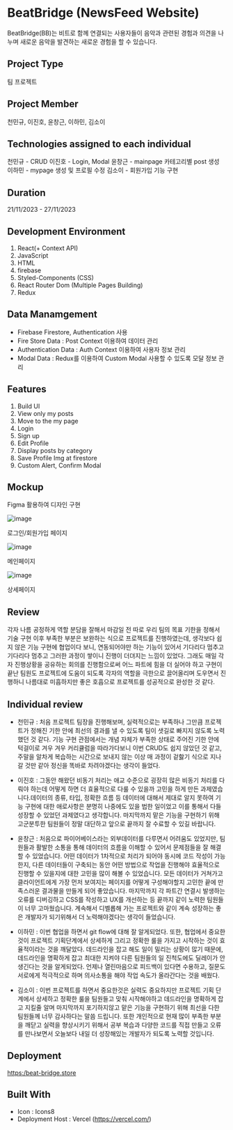 # BeatBridge (NewsFeed Website)

BeatBridge(BB)는 비트로 함께 연결되는 사용자들이 음악과 관련된 경험과 의견을 나누며 새로운 음악을 발견하는 새로운 경험을 할 수 있습니다.

## Project Type

팀 프로젝트

## Project Member

천민규, 이진호, 윤창근, 이하민, 김소이

## Technologies assigned to each individual

천민규 - CRUD
이진호 - Login, Modal
윤창근 - mainpage 카테고리별 post 생성
이하민 - mypage 생성 및 프로필 수정
김소이 - 회원가입 기능 구현

## Duration

21/11/2023 - 27/11/2023

## Development Environment

1. React(+ Context API)
2. JavaScript
3. HTML
4. firebase
5. Styled-Components (CSS)
6. React Router Dom (Multiple Pages Building)
7. Redux

## Data Manamgement

- Firebase Firestore, Authentication 사용
- Fire Store Data : Post Context 이용하여 데이터 관리
- Authentication Data : Auth Context 이용하여 사용자 정보 관리
- Modal Data : Redux를 이용하여 Custom Modal 사용할 수 있도록 모달 정보 관리

## Features

1. Build UI
2. View only my posts
3. Move to the my page
4. Login
5. Sign up
6. Edit Profile
7. Display posts by category
8. Save Profile Img at firestore
9. Custom Alert, Confirm Modal

## Mockup

Figma 활용하여 디자인 구현

![image](https://github.com/dygmm4288/team-newsfeed/assets/145360585/85d0831b-2a2e-4689-8e79-c1a943365fe4)

<p>로그인/회원가입 페이지</p>

![image](https://github.com/dygmm4288/team-newsfeed/assets/145360585/2c73abe0-7223-4068-b591-be4a7db69abb)

<p>메인페이지</p>

![image](https://github.com/dygmm4288/team-newsfeed/assets/145360585/e3132974-b560-4f1a-9099-421f6b0ddb45)

<p>상세페이지</p>

## Review

각자 나름 공정하게 역할 분담을 잘해서 마감일 전 따로 우리 팀의 목표 기한을 정해서 기술 구현 이후
부족한 부분은 보완하는 식으로 프로젝트를 진행하였는데, 생각보다 쉽지 않은 기능 구현에 협업이다 보니,
연동되어야만 하는 기능이 있어서 기다리다 멈추고 기다리다 멈추고 그러한 과정이 쌓이니 진행이 더뎌지는 느낌이 있었다.
그래도 매일 각자 진행상황을 공유하는 회의를 진행함으로써 어느 파트에 힘을 더 실어야 하고 구현이 끝난 팀원도
프로젝트에 도움이 되도록 각자의 역할을 극한으로 끌어올리며 도우면서 진행하니 나름대로 미흡하지만
좋은 호흡으로 프로젝트를 성공적으로 완성한 것 같다.

## Individual review

- 천민규 : 처음 프로젝트 팀장을 진행해보며, 실력적으로는 부족하나 그만큼 프로젝트가 정해진 기한 안에 최선의 결과를 낼 수 있도록 팀이 샛길로 빠지지 않도록 노력했던 것 같다.
  기능 구현 관점에서는 개념 자체가 부족한 상태로 주어진 기한 안에 턱걸이로 겨우 겨우 커리큘럼을 따라가다보니 이번 CRUD도 쉽지 않았던 것 같고,
  주말을 알차게 복습하는 시간으로 보내지 않는 이상 매 과정이 겉핧기 식으로 지나갈 것만 같아 정신을 똑바로 차려야겠다는 생각이 들었다.
- 이진호 : 그동안 해왔던 비동기 처리는 애교 수준으로 굉장히 많은 비동기 처리를 다뤄야 하는데 어떻게 하면 더 효율적으로 다룰 수 있을까 고민을 하게 만든 과제였습니다.데이터의 종류, 타입, 정확한 흐름 등 데이터에 대해서 제대로 알지 못하여 기능 구현에 대한 애로사항은 분명히 나중에도 있을 법한 일이었고 이를 통해서 다들 성장할 수 있었던 과제였다고 생각합니다. 마지막까지 맡은 기능을 구현하기 위해 고군분투한 팀원들이 정말 대단하고 앞으로 끝까지 잘 수료할 수 있길 바랍니다.

- 윤창근 : 처음으로 파이어베이스라는 외부데이터를 다루면서 어려움도 있었지만, 팀원들과 활발한 소통을 통해 데이터의 흐름을 이해할 수 있어서 문제점들을 잘 해결할 수 있었습니다.
  어떤 데이터가 1차적으로 처리가 되어야 동시에 코드 작성이 가능한지, 다른 데이터들이 구축되는 동안 어떤 방법으로 작업을 진행해야 효율적으로 진행할 수 있을지에 대한 고민을 많이
  해볼 수 있었습니다.
  모든 데이터가 거쳐가고 클라이언트에게 가장 먼저 보여지는 페이지를 어떻게 구성해야할지 고민한 끝에 만족스러운 결과물을 만들게 되어 좋았습니다.
  마지막까지 각 파트간 연결시 발생하는 오류를 디버깅하고 CSS를 작성하고 UX를 개선하는 등 끝까지 같이 노력한 팀원들이 너무 고마웠습니다.
  계속해서 디벨롭해 가는 프로젝트와 같이 계속 성장하는 좋은 개발자가 되기위해서 더 노력해야겠다는 생각이 들었습니다.
- 이하민 : 이번 협업을 하면서 git flow에 대해 잘 알게되었다. 또한, 협업에서 중요한 것이 프로젝트 기획단계에서 상세하게 그리고 정확한 룰을 가지고 시작하는 것이 효율적이라는 것을 깨달았다. 데드라인을 잡고 해도 일이 밀리는 상황이 많기 때문에, 데드라인을 명확하게 잡고 최대한 지켜야 다른 팀원들의 일 진척도에도 딜레이가 안생긴다는 것을 알게되었다. 언제나 열린마음으로 피드백이 있다면 수용하고, 질문도 서로에게 적극적으로 하며 의사소통을 해야 작업 속도가 올라간다는 것을 배웠다.

- 김소이 : 이번 프로젝트를 하면서 중요한것은 실력도 중요하지만 프로젝트 기획 단계에서 상세하고 정확한 룰을 팀원들고 맞춰 시작해야하고 데드라인을 명확하게 잡고 지킬줄 알며 마지막까지 포기하지않고 맡은 기능을 구현하기 위해 최선을 다한 팀원들께 너무 감사하다는 말씀 드립니다. 또한 개인적으로 현재 많이 부족한 부분을 깨닫고 실력을 향상시키기 위해서 공부 복습과 다양한 코드를 직접 만들고 오류를 만나보면서 오늘보다 내일 더 성장해있는 개발자가 되도록 노력할 것입니다.

## Deployment

[https:/beat-bridge.store](https://www.beat-bridge.store/)

## Built With

- Icon : Icons8
- Deployment Host : Vercel (https://vercel.com/)
